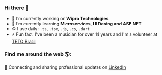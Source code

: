 ### Hi there 👋

- 🔭 I’m currently working on **Wipro Technologies**
- 🌱 I’m currently learning **Microservices, UI Desing and ASP.NET**
- ⚙️ I use daily: `.ts`, `.tsx`, `.js`, `.cs`, `.dart`
- ⚡ Fun fact: I've been a musician for over 14 years and I'm a volunteer at <a href="https://www.techo.org/brasil/">TETO Brasil</a>

### Find me around the web 🌎:
💼 Connecting and sharing professional updates on <a href="https://www.linkedin.com/in/ana-nicole-massaneiro/">LinkedIn</a>

